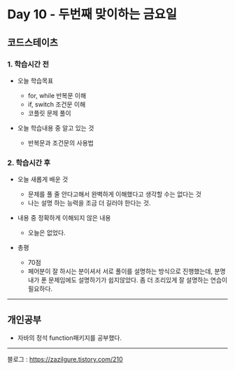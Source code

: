 # Day 10 - 두번째 맞이하는 금요일

## 코드스테이츠

### 1. 학습시간 전
* 오늘 학습목표

    * for, while 반복문 이해
    * if, switch 조건문 이해
    * 코플릿 문제 풀이
* 오늘 학습내용 중 알고 있는 것

    * 반복문과 조건문의 사용법
### 2. 학습시간 후
* 오늘 새롭게 배운 것

    * 문제를 풀 줄 안다고해서 완벽하게 이해했다고 생각할 수는 없다는 것
    * 나는 설명 하는 능력을 조금 더 길러야 한다는 것.
* 내용 중 정확하게 이해되지 않은 내용

    * 오늘은 없었다.

* 총평
    * 70점
    * 페어분이 잘 하시는 분이셔서 서로 풀이를 설명하는 방식으로 진행했는데,
    분명 내가 푼 문제임에도 설명하기가 쉽지않았다. 좀 더 조리있게 잘 설명하는 연습이 필요하다.
    
---

## 개인공부
* 자바의 정석 function패키지를 공부했다.

---
블로그 : https://zazilgure.tistory.com/210